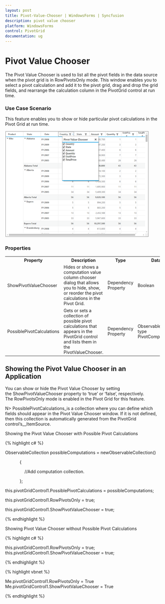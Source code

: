 ```yaml
---
layout: post
title: Pivot-Value-Chooser | WindowsForms | Syncfusion
description: pivot value chooser
platform: WindowsForms
control: PivotGrid
documentation: ug
---
```


# Pivot Value Chooser

The Pivot Value Chooser is used to list all the pivot fields in the data source when the pivot grid is in RowPivotsOnly mode. This window enables you to select a pivot calculation and add it to the pivot grid, drag and drop the grid fields, and rearrange the calculation column in the PivotGrid control at run time.



### Use Case Scenario

This feature enables you to show or hide particular pivot calculations in the Pivot Grid at run time.



![](Pivot-Value-Chooser_images/Pivot-Value-Chooser_img1.png)



### Properties

<table>
<tr>
<th>
Property</th><th>
Description</th><th>
Type</th><th>
Data Type</th></tr>
<tr>
<td>
ShowPivotValueChooser</td><td>
Hides or shows a computation value column chooser dialog that allows you to hide, show, or reorder the pivot calculations in the Pivot Grid.</td><td>
Dependency Property</td><td>
Boolean</td></tr>
<tr>
<td>
PossiblePivotCalculations</td><td>
Gets or sets a collection of possible pivot calculations that appears in the PivotGrid control and lists them in the PivotValueChooser.</td><td>
Dependency Property</td><td>
ObservableCollectionOf type PivotComputationInfo</td></tr>
</table>


## Showing the Pivot Value Chooser in an Application

You can show or hide the Pivot Value Chooser by setting the ShowPivotValueChooser property to ‘true’ or ‘false’, respectively. The RowPivotsOnly mode is enabled in the Pivot Grid for this feature.

N> PossiblePivotCalculations_is a collection where you can define which fields should appear in the Pivot Value Chooser window. If it is not defined, then this collection is automatically generated from the PivotGrid control’s__ItemSource.

Showing the Pivot Value Chooser with Possible Pivot Calculations

{% highlight c# %}

ObservableCollection<PivotComputationInfo> possibleComputations = newObservableCollection<PivotComputationInfo>()

            {

                //Add computation collection.

            };

this.pivotGridControl1.PossiblePivotCalculations = possibleComputations;

this.pivotGridControl1.RowPivotsOnly = true;

this.pivotGridControl1.ShowPivotValueChooser = true;


{% endhighlight %}

Showing Pivot Value Chooser without Possible Pivot Calculations


{% highlight c# %}

this.pivotGridControl1.RowPivotsOnly = true;
this.pivotGridControl1.ShowPivotValueChooser = true;

{% endhighlight %}

{% highlight vbnet %}

Me.pivotGridControl1.RowPivotsOnly = True
Me.pivotGridControl1.ShowPivotValueChooser = True

{% endhighlight %}